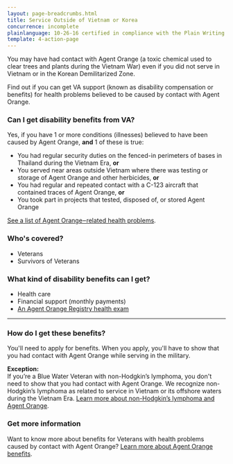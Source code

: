 ```yaml
---
layout: page-breadcrumbs.html
title: Service Outside of Vietnam or Korea
concurrence: incomplete
plainlanguage: 10-26-16 certified in compliance with the Plain Writing Act
template: 4-action-page
---
```


You may have had contact with Agent Orange (a toxic chemical used to clear trees and plants during the Vietnam War) even if you did not serve in Vietnam or in the Korean Demilitarized Zone.

Find out if you can get VA support (known as disability compensation or benefits) for health problems believed to be caused by contact with Agent Orange.

<div class="call-out" markdown="1">

### Can I get disability benefits from VA?

Yes, if you have 1 or more conditions (illnesses) believed to have been caused by Agent Orange, **and** 1 of these is true:

  - You had regular security duties on the fenced-in perimeters of bases in Thailand during the Vietnam Era, **or**
  - You served near areas outside Vietnam where there was testing or storage of Agent Orange and other herbicides, **or**
  - You had regular and repeated contact with a C-123 aircraft that contained traces of Agent Orange, **or**
  - You took part in projects that tested, disposed of, or stored Agent Orange
  
[See a list of Agent Orange‒related health problems](https://www.vets.gov/disability-benefits/conditions/exposure-to-hazardous-materials/agent-orange/diseases/).


### Who's covered?

- Veterans
- Survivors of Veterans
</div>

### What kind of disability benefits can I get?

- Health care
- Financial support (monthly payments)
- [An Agent Orange Registry health exam](/disability-benefits/conditions/exposure-to-hazardous-materials/agent-orange/registry-health-exam/)

-----

### How do I get these benefits?

You'll need to apply for benefits. When you apply, you'll have to show that you had contact with Agent Orange while serving in the military.

**Exception:**<br>
If you’re a Blue Water Veteran with non-Hodgkin’s lymphoma, you don't need to show that you had contact with Agent Orange. We recognize non-Hodgkin’s lymphoma as related to service in Vietnam or its offshore waters during the Vietnam Era. [Learn more about non-Hodgkin’s lymphoma and Agent Orange]( https://www.vets.gov/disability-benefits/conditions/exposure-to-hazardous-materials/agent-orange/non-hodgkins/).

### Get more information

Want to know more about benefits for Veterans with health problems caused by contact with Agent Orange? [Learn more about Agent Orange benefits](http://www.publichealth.va.gov/exposures/agentorange/benefits/index.asp).

